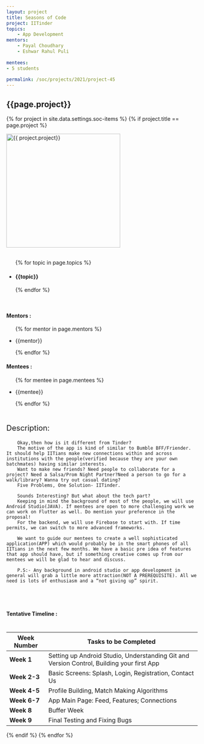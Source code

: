 ```yaml
---
layout: project
title: Seasons of Code
project: IITinder 
topics:
    - App Development
mentors:
    - Payal Choudhary
    - Eshwar Rahul Puli       
    
mentees:
- 5 students   
    
permalink: /soc/projects/2021/project-45
---
```


<h2 class="display1 m-3 p-3 text-center">{{page.project}}</h2>

{% for project in site.data.settings.soc-items %}
{% if project.title == page.project %}
<div>
    <img src="{{ site.baseurl }}/{{ project.image }}"  width = "300" height="300" alt="{{ project.project}}" class="border rounded img-soc">
</div>
<div>
    <br>
    <ul>
        {% for topic in page.topics %}
        <li><h4 class="text-primary text-center">{{topic}}</h4></li>
        {% endfor %}
    </ul>
    <br>
    <h4 class="display3  ">Mentors :</h4> 
    <ul>
        {% for mentor in page.mentors %}
        <li><p class="lead">{{mentor}}</p></li>
        {% endfor %}
    </ul>
    <h4 class="display3  ">Mentees :</h4> 
    <ul>
        {% for mentee in page.mentees %}
        <li><p class="lead">{{mentee}}</p></li>
        {% endfor %}
    </ul>
</div>
<div>
    <p class="display3" style = "font-size:20px;" >
        <br>
        Description:
        
        Okay,then how is it different from Tinder?
        The motive of the app is kind of similar to Bumble BFF/Friender. It should help IITians make new connections within and across institutions with the people(verified because they are your own batchmates) having similar interests.
        Want to make new friends? Need people to collaborate for a project? Need a Salsa/Prom Night Partner?Need a person to go for a walk/library? Wanna try out casual dating?
        Five Problems, One Solution- IITinder.

        Sounds Interesting? But what about the tech part?
        Keeping in mind the background of most of the people, we will use Android Studio(JAVA). If mentees are open to more challenging work we can work on Flutter as well. Do mention your preference in the proposal!
        For the backend, we will use Firebase to start with. If time permits, we can switch to more advanced frameworks.

        We want to guide our mentees to create a well sophisticated application(APP) which would probably be in the smart phones of all IITians in the next few months. We have a basic pre idea of features that app should have, but if something creative comes up from our mentees we will be glad to hear and discuss.

        P.S:- Any background in android studio or app development in general will grab a little more attraction(NOT A PREREQUISITE). All we need is lots of enthusiasm and a “not giving up” spirit.
 </p> <br>
</div>
<div>
    <h4 class="display3" style="margin:40px 0px 40px 0px;">Tentative Timeline :</h4>
    <table class="table table-striped">
  <thead>
    <tr>
      <th>Week Number</th>
      <th>Tasks to be Completed</th>
    </tr>
  </thead>
  <tbody>
    <tr>
      <td><strong>Week 1</strong></td>
      <td>Setting up Android Studio, Understanding Git and Version Control, Building your first App</td>
    </tr>
    <tr>
      <td><strong>Week 2-3</strong></td>
      <td>Basic Screens: Splash, Login, Registration, Contact Us</td>
    </tr>
    <tr>
      <td><strong>Week 4-5</strong></td>
      <td>Profile Building, Match Making Algorithms</td>
    </tr>
    <tr>
      <td><strong>Week 6-7</strong></td>
      <td>App Main Page: Feed, Features; Connections</td>
    </tr>
    <tr>
      <td><strong>Week 8</strong></td>
      <td>Buffer Week</td>
    </tr>
    <tr>
      <td><strong>Week 9</strong></td>
      <td>Final Testing and Fixing Bugs</td>
    </tr>
  </tbody>
</table>
</div>

{% endif %}
{% endfor %}
